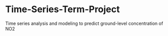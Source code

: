 # Time-Series-Term-Project
Time series analysis and modeling to predict ground-level concentration of NO2
